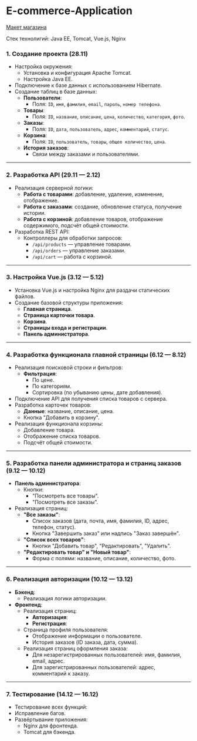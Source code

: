 # E-commerce-Application

[Макет магазина](https://github.com/EugeneKroshinsky/E-commerce-Application/blob/main/Online-Shop.pdf)

Стек технолигий: Java EE, Tomcat, Vue.js, Nginx

### 1. Создание проекта (28.11)
- Настройка окружения:
  - Установка и конфигурация Apache Tomcat.
  - Настройка Java EE.
- Подключение к базе данных с использованием Hibernate.
- Создание таблиц в базе данных:
  - **Пользователи**:
    - Поля: `ID`, `имя`, `фамилия`, `email`, `пароль`, `номер телефона`.
  - **Товары**:
    - Поля: `ID`, `название`, `описание`, `цена`, `количество`, `категория`, `фото`.
  - **Заказы**:
    - Поля: `ID`, `дата`, `пользователь`, `адрес`, `комментарий`, `статус`.
  - **Корзина**:
    - Поля: `ID`, `пользователь`, `товары`, `общее количество`, `цена`.
  - **История заказов**:
    - Связи между заказами и пользователями.

---

### 2. Разработка API (29.11 — 2.12)
- Реализация серверной логики:
  - **Работа с товарами**: добавление, удаление, изменение, отображение.
  - **Работа с заказами**: создание, обновление статуса, получение истории.
  - **Работа с корзиной**: добавление товаров, отображение содержимого, подсчёт общей стоимости.
- Разработка REST API:
  - Контроллеры для обработки запросов:
    - `/api/products` — управление товарами.
    - `/api/orders` — управление заказами.
    - `/api/cart` — работа с корзиной.

---

### 3. Настройка Vue.js (3.12 — 5.12)
- Установка Vue.js и настройка Nginx для раздачи статических файлов.
- Создание базовой структуры приложения:
  - **Главная страница**.
  - **Страница карточки товара**.
  - **Корзина**.
  - **Страницы входа и регистрации**.
  - **Панель администратора**.

---

### 4. Разработка функционала главной страницы (6.12 — 8.12)
- Реализация поисковой строки и фильтров:
  - **Фильтрация**:
    - По цене.
    - По категориям.
    - Сортировка (по убыванию цены, дате добавления).
- Подключение API для получения списка товаров с сервера.
- Разработка карточек товаров:
  - **Данные**: название, описание, цена.
  - Кнопка "Добавить в корзину".
- Реализация функционала корзины:
  - Добавление товара.
  - Отображение списка товаров.
  - Подсчёт общей стоимости.

---

### 5. Разработка панели администратора и страниц заказов (9.12 — 10.12)
- **Панель администратора**:
  - Кнопки:
    - "Посмотреть все товары".
    - "Посмотреть все заказы".
- Реализация страниц:
  - **"Все заказы"**:
    - Список заказов (дата, почта, имя, фамилия, ID, адрес, телефон, статус).
    - Кнопка "Завершить заказ" или надпись "Заказ завершён".
  - **"Список всех товаров"**:
    - Кнопки "Добавить товар", "Редактировать", "Удалить".
  - **"Редактировать товар" и "Новый товар"**:
    - Форма с полями: название, описание, количество, фото.

---

### 6. Реализация авторизации (10.12 — 13.12)
- **Бэкенд**:
  - Реализация логики авторизации.
- **Фронтенд**:
  - Реализация страниц:
    - **Авторизация**:
    - **Регистрация**:
  - Страница профиля пользователя:
    - Отображение информации о пользователе.
    - История заказов (ID заказа, дата, сумма).
  - Реализация страниц оформления заказа:
    - Для незарегистрированных пользователей: имя, фамилия, email, адрес.
    - Для зарегистрированных пользователей: адрес, комментарий к заказу.

---

### 7. Тестирование (14.12 — 16.12)
- Тестирование всех функций:
- Исправление багов.
- Развёртывание приложения:
  - Nginx для фронтенда.
  - Tomcat для бэкенда.
